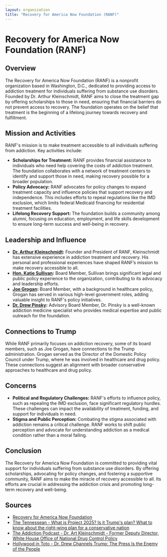 ```yaml
---
layout: organization
title: "Recovery for America Now Foundation (RANF)"
---
```


# Recovery for America Now Foundation (RANF)

## Overview
The Recovery for America Now Foundation (RANF) is a nonprofit organization based in Washington, D.C., dedicated to providing access to addiction treatment for individuals suffering from substance use disorders. Founded by Dr. Arthur Kleinschmidt, RANF aims to close the treatment gap by offering scholarships to those in need, ensuring that financial barriers do not prevent access to recovery. The foundation operates on the belief that treatment is the beginning of a lifelong journey towards recovery and fulfillment.

## Mission and Activities
RANF's mission is to make treatment accessible to all individuals suffering from addiction. Key activities include:
- **Scholarships for Treatment:** RANF provides financial assistance to individuals who need help covering the costs of addiction treatment. The foundation collaborates with a network of treatment centers to identify and support those in need, making recovery possible for a broader population.
- **Policy Advocacy:** RANF advocates for policy changes to expand treatment capacity and influence policies that support recovery and independence. This includes efforts to repeal regulations like the IMD exclusion, which limits federal Medicaid financing for residential treatment facilities.
- **Lifelong Recovery Support:** The foundation builds a community among alumni, focusing on education, employment, and life skills development to ensure long-term success and well-being in recovery.

## Leadership and Influence
- **[Dr. Arthur Kleinschmidt](https://theaddictionpodcast.com/episodes/art-kleinschmidt-former-deputy-director-white-house-office-of-national-drug-control-policy-558):** Founder and President of RANF, Kleinschmidt has extensive experience in addiction treatment and recovery. His personal and professional experiences have shaped RANF’s mission to make recovery accessible to all.
- **[Hon. Katie Sullivan](/contributors/katharine-t-sullivan.html):** Board Member, Sullivan brings significant legal and public policy experience to the organization, contributing to its advocacy and leadership efforts.
- **[Joe Grogan](/contributors/joseph-grogan.html):** Board Member, with a background in healthcare policy, Grogan has served in various high-level government roles, adding valuable insight to RANF's policy initiatives.
- **[Dr. Drew Pinsky](https://www.hollywoodintoto.com/dr-drew-fake-news-press-enemy-people/):** Advisory Board Member, Dr. Pinsky is a well-known addiction medicine specialist who provides medical expertise and public outreach for the foundation.

## Connections to Trump
While RANF primarily focuses on addiction recovery, some of its board members, such as Joe Grogan, have connections to the Trump administration. Grogan served as the Director of the Domestic Policy Council under Trump, where he was involved in healthcare and drug policy. These connections suggest an alignment with broader conservative approaches to healthcare and drug policy.

## Concerns
- **Political and Regulatory Challenges:** RANF's efforts to influence policy, such as repealing the IMD exclusion, face significant regulatory hurdles. These challenges can impact the availability of treatment, funding, and support for individuals in need.
- **Stigma and Public Perception:** Combating the stigma associated with addiction remains a critical challenge. RANF works to shift public perception and advocate for understanding addiction as a medical condition rather than a moral failing.

## Conclusion
The Recovery for America Now Foundation is committed to providing vital support for individuals suffering from substance use disorders. By offering scholarships, advocating for policy changes, and fostering a supportive community, RANF aims to make the miracle of recovery accessible to all. Its efforts are crucial in addressing the addiction crisis and promoting long-term recovery and well-being.

## Sources
- [Recovery for America Now Foundation](https://www.recoveryforamerica.org)
- [The Tennessean - What is Project 2025? Is it Trump's plan? What to know about the right-wing plan for a conservative nation](https://www.tennessean.com/story/news/politics/2024/07/12/what-is-project-2025-heritage-foundation-plan-details-trump/74353464007/)
- [The Addiction Podcast - Dr. Art Kleinschmidt - Former Deputy Director, White House Office of National Drug Control Policy](https://theaddictionpodcast.com/episodes/art-kleinschmidt-former-deputy-director-white-house-office-of-national-drug-control-policy-558)
- [Hollywood in Toto - Dr. Drew Channels Trump: The Press Is the Enemy of the People](https://www.hollywoodintoto.com/dr-drew-fake-news-press-enemy-people/)